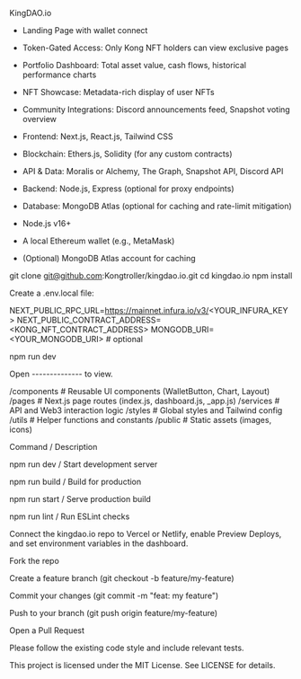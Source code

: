KingDAO.io

- Landing Page with wallet connect

- Token-Gated Access: Only Kong NFT holders can view exclusive pages

- Portfolio Dashboard: Total asset value, cash flows, historical performance charts

- NFT Showcase: Metadata-rich display of user NFTs

- Community Integrations: Discord announcements feed, Snapshot voting overview



- Frontend: Next.js, React.js, Tailwind CSS

- Blockchain: Ethers.js, Solidity (for any custom contracts)

- API & Data: Moralis or Alchemy, The Graph, Snapshot API, Discord API

- Backend: Node.js, Express (optional for proxy endpoints)

- Database: MongoDB Atlas (optional for caching and rate-limit mitigation)


- Node.js v16+

- A local Ethereum wallet (e.g., MetaMask)

- (Optional) MongoDB Atlas account for caching


git clone git@github.com:Kongtroller/kingdao.io.git
cd kingdao.io
npm install

Create a .env.local file:

NEXT_PUBLIC_RPC_URL=https://mainnet.infura.io/v3/<YOUR_INFURA_KEY>
NEXT_PUBLIC_CONTRACT_ADDRESS=<KONG_NFT_CONTRACT_ADDRESS>
MONGODB_URI=<YOUR_MONGODB_URI> # optional

npm run dev

Open -------------- to view.

/components    # Reusable UI components (WalletButton, Chart, Layout)
/pages         # Next.js page routes (index.js, dashboard.js, _app.js)
/services      # API and Web3 interaction logic
/styles        # Global styles and Tailwind config
/utils         # Helper functions and constants
/public        # Static assets (images, icons)

Command / Description

npm run dev / Start development server

npm run build / Build for production

npm run start / Serve production build

npm run lint / Run ESLint checks


Connect the kingdao.io repo to Vercel or Netlify, enable Preview Deploys, and set environment variables in the dashboard.

Fork the repo

Create a feature branch (git checkout -b feature/my-feature)

Commit your changes (git commit -m "feat: my feature")

Push to your branch (git push origin feature/my-feature)

Open a Pull Request

Please follow the existing code style and include relevant tests.

This project is licensed under the MIT License. See LICENSE for details.

